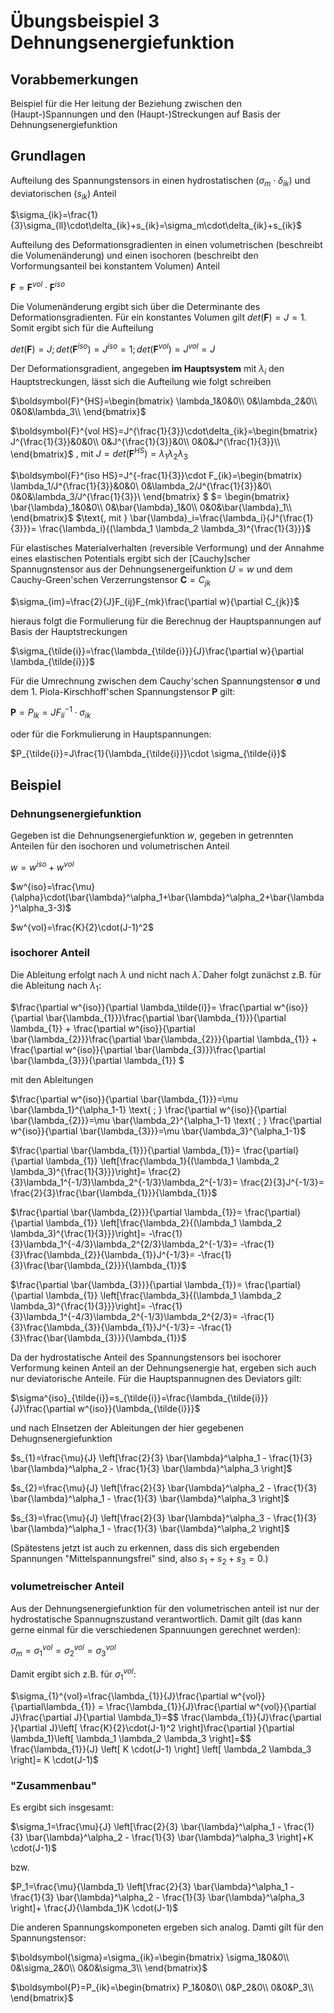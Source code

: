 # Übungsbeispiel 3 Dehnungsenergiefunktion

## Vorabbemerkungen
Beispiel für die Her leitung der Beziehung zwischen den (Haupt-)Spannungen und den (Haupt-)Streckungen auf Basis der Dehnungsenergiefunktion

## Grundlagen
Aufteilung des Spannungstensors in einen hydrostatischen ($\sigma_m\cdot\delta_{ik}$) und deviatorischen ($s_{ik}$) Anteil

$\sigma_{ik}=\frac{1}{3}\sigma_{ll}\cdot\delta_{ik}+s_{ik}=\sigma_m\cdot\delta_{ik}+s_{ik}$

Aufteilung des Deformationsgradienten in einen volumetrischen (beschreibt die Volumenänderung) und einen isochoren (beschreibt den Vorformungsanteil bei konstantem Volumen) Anteil 

$\boldsymbol{F}=\boldsymbol{F}^{vol}\cdot \boldsymbol{F}^{iso}$

Die Volumenänderung ergibt sich über die Determinante des Deformationsgradienten. Für ein konstantes Volumen gilt $det(\boldsymbol{F})=J=1$. Somit ergibt sich für die Aufteilung

$det(\boldsymbol{F})=J; det(\boldsymbol{F}^{iso})=J^{iso}=1; det(\boldsymbol{F}^{vol})=J^{vol}=J$

Der Deformationsgradient, angegeben **im Hauptsystem** mit $\lambda_i$ den Hauptstreckungen, lässt sich die Aufteilung wie folgt schreiben

$\boldsymbol{F}^{HS}=\begin{bmatrix}
\lambda_1&0&0\\
0&\lambda_2&0\\
0&0&\lambda_3\\
\end{bmatrix}$

$\boldsymbol{F}^{vol HS}=J^{\frac{1}{3}}\cdot\delta_{ik}=\begin{bmatrix}
J^{\frac{1}{3}}&0&0\\
0&J^{\frac{1}{3}}&0\\
0&0&J^{\frac{1}{3}}\\
\end{bmatrix}$
$\text{, mit } J=det(\boldsymbol{F}^{HS})=\lambda_1 \lambda_2 \lambda_3$

$\boldsymbol{F}^{iso HS}=J^{-frac{1}{3}}\cdot F_{ik}=\begin{bmatrix}
\lambda_1/J^{\frac{1}{3}}&0&0\\
0&\lambda_2/J^{\frac{1}{3}}&0\\
0&0&\lambda_3/J^{\frac{1}{3}}\\
\end{bmatrix} $
$= \begin{bmatrix}
\bar{\lambda}_1&0&0\\
0&\bar{\lambda}_1&0\\
0&0&\bar{\lambda}_1\\
\end{bmatrix}$
$\text{, mit } \bar{\lambda}_i=\frac{\lambda_i}{J^{\frac{1}{3}}}= \frac{\lambda_i}{(\lambda_1 \lambda_2 \lambda_3)^{\frac{1}{3}}}$

Für elastisches Materialverhalten (reversible Verformung) und der Annahme eines elastischen Potentials ergibt sich der [Cauchy]scher Spannugnstensor aus der Dehnungsenergeifunktion $U=w$ und dem Cauchy-Green'schen Verzerrungstensor $\boldsymbol{C}=C_{jk}$

$\sigma_{im}=\frac{2}{J}F_{ij}F_{mk}\frac{\partial w}{\partial C_{jk}}$

hieraus folgt die Formulierung für die Berechnug der Hauptspannungen auf Basis der Hauptstreckungen

$\sigma_{\tilde{i}}=\frac{\lambda_{\tilde{i}}}{J}\frac{\partial w}{\partial \lambda_{\tilde{i}}}$

Für die Umrechnung zwischen dem Cauchy'schen Spannungstensor $\boldsymbol{\sigma}$ und dem 1. Piola-Kirschhoff'schen Spannungstensor $\boldsymbol{P}$ gilt:

$\boldsymbol{P}=P_{lk}=J F^{-1}_{li}\cdot \sigma_{ik}$

oder für die Forkmulierung in Hauptspannungen:

$P_{\tilde{i}}=J\frac{1}{\lambda_{\tilde{i}}}\cdot \sigma_{\tilde{i}}$


## Beispiel

### Dehnungsenergiefunktion
Gegeben ist die Dehnungsenergiefunktion $w$, gegeben in getrennten Anteilen für den isochoren und volumetrischen Anteil

$w=w^{iso}+w^{vol}$

$w^{iso}=\frac{\mu}{\alpha}\cdot(\bar{\lambda}^\alpha_1+\bar{\lambda}^\alpha_2+\bar{\lambda}^\alpha_3-3)$

$w^{vol}=\frac{K}{2}\cdot(J-1)^2$

### isochorer Anteil

Die Ableitung erfolgt nach $\lambda$ und nicht nach $\bar{\lambda}$. Daher folgt zunächst z.B. für die Ableitung nach $\lambda_1$:

$\frac{\partial w^{iso}}{\partial \lambda_\tilde{i}}=
\frac{\partial w^{iso}}{\partial \bar{\lambda_{1}}}\frac{\partial \bar{\lambda_{1}}}{\partial \lambda_{1}} +
\frac{\partial w^{iso}}{\partial \bar{\lambda_{2}}}\frac{\partial \bar{\lambda_{2}}}{\partial \lambda_{1}} +
\frac{\partial w^{iso}}{\partial \bar{\lambda_{3}}}\frac{\partial \bar{\lambda_{3}}}{\partial \lambda_{1}}
$

mit den Ableitungen

$\frac{\partial w^{iso}}{\partial \bar{\lambda_{1}}}=\mu \bar{\lambda_1}^{\alpha_1-1} \text{ ; }
\frac{\partial w^{iso}}{\partial \bar{\lambda_{2}}}=\mu \bar{\lambda_2}^{\alpha_1-1} \text{ ; }
\frac{\partial w^{iso}}{\partial \bar{\lambda_{3}}}=\mu \bar{\lambda_3}^{\alpha_1-1}$

$\frac{\partial \bar{\lambda_{1}}}{\partial \lambda_{1}}=
\frac{\partial}{\partial \lambda_{1}} \left[\frac{\lambda_1}{(\lambda_1 \lambda_2 \lambda_3)^{\frac{1}{3}}}\right]=
\frac{2}{3}\lambda_1^{-1/3}\lambda_2^{-1/3}\lambda_2^{-1/3}=
\frac{2}{3}J^{-1/3}=
\frac{2}{3}\frac{\bar{\lambda_{1}}}{\lambda_{1}}$

$\frac{\partial \bar{\lambda_{2}}}{\partial \lambda_{1}}=
\frac{\partial}{\partial \lambda_{1}} \left[\frac{\lambda_2}{(\lambda_1 \lambda_2 \lambda_3)^{\frac{1}{3}}}\right]=
-\frac{1}{3}\lambda_1^{-4/3}\lambda_2^{2/3}\lambda_2^{-1/3}=
-\frac{1}{3}\frac{\lambda_{2}}{\lambda_{1}}J^{-1/3}=
-\frac{1}{3}\frac{\bar{\lambda_{2}}}{\lambda_{1}}$

$\frac{\partial \bar{\lambda_{3}}}{\partial \lambda_{1}}=
\frac{\partial}{\partial \lambda_{1}} \left[\frac{\lambda_3}{(\lambda_1 \lambda_2 \lambda_3)^{\frac{1}{3}}}\right]=
-\frac{1}{3}\lambda_1^{-4/3}\lambda_2^{-1/3}\lambda_2^{2/3}=
-\frac{1}{3}\frac{\lambda_{3}}{\lambda_{1}}J^{-1/3}=
-\frac{1}{3}\frac{\bar{\lambda_{3}}}{\lambda_{1}}$

Da der hydrostatische Anteil des Spannungstensors bei isochorer Verformung keinen Anteil an der Dehnungsenergie hat, ergeben sich auch nur deviatorische Anteile. Für die Hauptspannugnen des Deviators gilt:

$\sigma^{iso}_{\tilde{i}}=s_{\tilde{i}}=\frac{\lambda_{\tilde{i}}}{J}\frac{\partial w^{iso}}{\lambda_{\tilde{i}}}$

und nach EInsetzen der Ableitungen der hier gegebenen Dehugnsenergiefunktion

$s_{1}=\frac{\mu}{J} \left[\frac{2}{3} \bar{\lambda}^\alpha_1 - \frac{1}{3} \bar{\lambda}^\alpha_2 - \frac{1}{3} \bar{\lambda}^\alpha_3 \right]$

$s_{2}=\frac{\mu}{J} \left[\frac{2}{3} \bar{\lambda}^\alpha_2 - \frac{1}{3} \bar{\lambda}^\alpha_1 - \frac{1}{3} \bar{\lambda}^\alpha_3 \right]$

$s_{3}=\frac{\mu}{J} \left[\frac{2}{3} \bar{\lambda}^\alpha_3 - \frac{1}{3} \bar{\lambda}^\alpha_1 - \frac{1}{3} \bar{\lambda}^\alpha_2 \right]$

(Spätestens jetzt ist auch zu erkennen, dass dis sich ergebenden Spannungen "Mittelspannungsfrei" sind, also $s_1+s_2+s_3=0$.)


### volumetreischer Anteil

Aus der Dehnungsenergiefunktion für den volumetrischen anteil ist nur der hydrostatische Spannugnszustand verantwortlich. Damit gilt (das kann gerne einmal für die verschiedenen Spannuungen gerechnet werden):

$\sigma_m=\sigma_1^{vol}=\sigma_2^{vol}=\sigma_3^{vol}$

Damit ergibt sich z.B. für $\sigma_1^{vol}$:

$\sigma_{1}^{vol}=\frac{\lambda_{1}}{J}\frac{\partial w^{vol}}{\partial\lambda_{1}} =
\frac{\lambda_{1}}{J}\frac{\partial w^{vol}}{\partial J}\frac{\partial J}{\partial \lambda_1}=$$
\frac{\lambda_{1}}{J}\frac{\partial }{\partial J}\left[ \frac{K}{2}\cdot(J-1)^2 \right]\frac{\partial }{\partial \lambda_1}\left[ \lambda_1 \lambda_2 \lambda_3 \right]=$$
\frac{\lambda_{1}}{J} \left[ K \cdot(J-1) \right] \left[ \lambda_2 \lambda_3 \right]=
K \cdot(J-1)$


### "Zusammenbau"

Es ergibt sich insgesamt:

$\sigma_1=\frac{\mu}{J} \left[\frac{2}{3} \bar{\lambda}^\alpha_1 - \frac{1}{3} \bar{\lambda}^\alpha_2 - \frac{1}{3} \bar{\lambda}^\alpha_3 \right]+K \cdot(J-1)$

bzw. 

$P_1=\frac{\mu}{\lambda_1} \left[\frac{2}{3} \bar{\lambda}^\alpha_1 - \frac{1}{3} \bar{\lambda}^\alpha_2 - \frac{1}{3} \bar{\lambda}^\alpha_3 \right]+ \frac{J}{\lambda_1}K \cdot(J-1)$

Die anderen Spannungskomponeten ergeben sich analog. Damti gilt für den Spannungstensor:

$\boldsymbol{\sigma}=\sigma_{ik}=\begin{bmatrix}
\sigma_1&0&0\\
0&\sigma_2&0\\
0&0&\sigma_3\\
\end{bmatrix}$

$\boldsymbol{P}=P_{ik}=\begin{bmatrix}
P_1&0&0\\
0&P_2&0\\
0&0&P_3\\
\end{bmatrix}$

